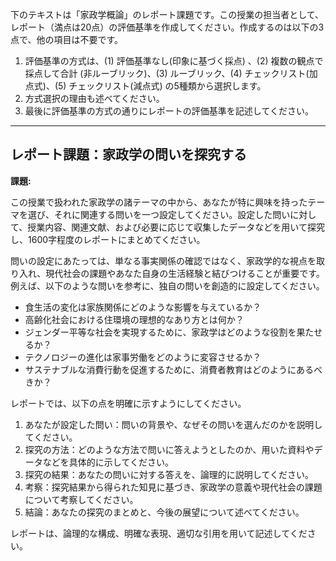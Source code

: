 下のテキストは「家政学概論」のレポート課題です。この授業の担当者として、レポート（満点は20点）の評価基準を作成してください。作成するのは以下の3点で、他の項目は不要です。

1. 評価基準の方式は、(1) 評価基準なし(印象に基づく採点) 、(2) 複数の観点で採点して合計  (非ルーブリック)、(3) ルーブリック、(4) チェックリスト(加点式)、(5) チェックリスト(減点式) の5種類から選択します。
2. 方式選択の理由も述べてください。
3. 最後に評価基準の方式の通りにレポートの評価基準を記述してください。

---------------------------------------
## レポート課題：家政学の問いを探究する

**課題:**

この授業で扱われた家政学の諸テーマの中から、あなたが特に興味を持ったテーマを選び、それに関連する問いを一つ設定してください。設定した問いに対して、授業内容、関連文献、および必要に応じて収集したデータなどを用いて探究し、1600字程度のレポートにまとめてください。

問いの設定にあたっては、単なる事実関係の確認ではなく、家政学的な視点を取り入れ、現代社会の課題やあなた自身の生活経験と結びつけることが重要です。例えば、以下のような問いを参考に、独自の問いを創造的に設定してください。

* 食生活の変化は家族関係にどのような影響を与えているか？
* 高齢化社会における住環境の理想的なあり方とは何か？
* ジェンダー平等な社会を実現するために、家政学はどのような役割を果たせるか？
* テクノロジーの進化は家事労働をどのように変容させるか？
* サステナブルな消費行動を促進するために、消費者教育はどのようにあるべきか？

レポートでは、以下の点を明確に示すようにしてください。

1. あなたが設定した問い：問いの背景や、なぜその問いを選んだのかを説明してください。
2. 探究の方法：どのような方法で問いに答えようとしたのか、用いた資料やデータなどを具体的に示してください。
3. 探究の結果：あなたの問いに対する答えを、論理的に説明してください。
4. 考察：探究結果から得られた知見に基づき、家政学の意義や現代社会の課題について考察してください。
5. 結論：あなたの探究のまとめと、今後の展望について述べてください。


レポートは、論理的な構成、明確な表現、適切な引用を用いて記述してください。


